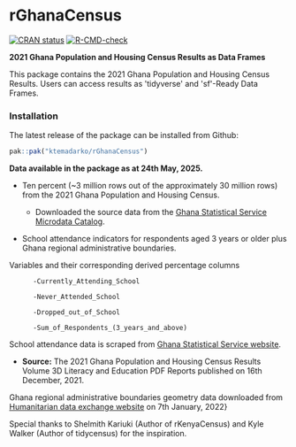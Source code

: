 # rGhanaCensus

<!-- badges: start -->

[![CRAN status](https://www.r-pkg.org/badges/version/rGhanaCensus)](https://CRAN.R-project.org/package=rGhanaCensus) [![R-CMD-check](https://github.com/ktemadarko/rGhanaCensus/actions/workflows/R-CMD-check.yaml/badge.svg)](https://github.com/ktemadarko/rGhanaCensus/actions/workflows/R-CMD-check.yaml)

<!-- badges: end -->

**2021 Ghana Population and Housing Census Results as Data Frames**

This package contains the 2021 Ghana Population and Housing Census Results. Users can access results as 'tidyverse' and 'sf'-Ready Data Frames.

### Installation

The latest release of the package can be installed from Github:

```r
pak::pak("ktemadarko/rGhanaCensus")
```
**Data available in the package as at 24th May, 2025.**

-   Ten percent (\~3 million rows out of the approximately 30 million rows) from the 2021 Ghana Population and Housing Census.

    -   Downloaded the source data from the [Ghana Statistical Service Microdata Catalog](https://microdata.statsghana.gov.gh/index.php/catalog/110/get-microdata "Ghana Statistical Service Microdata Catalog").

-   School attendance indicators for respondents aged 3 years or older plus Ghana regional administrative boundaries.

Variables and their corresponding derived percentage columns

```         
      -Currently_Attending_School
      
      -Never_Attended_School
      
      -Dropped_out_of_School
      
      -Sum_of_Respondents_(3_years_and_above)
```

School attendance data is scraped from [Ghana Statistical Service website](https://statsghana.gov.gh/ "Ghana Statistical Service website").

-   **Source:** The 2021 Ghana Population and Housing Census Results Volume 3D Literacy and Education PDF Reports published on 16th December, 2021.

Ghana regional administrative boundaries geometry data downloaded from [Humanitarian data exchange website](https://data.humdata.org:443/dataset/cod-ab-gha "Humanitarian data exchange website") on 7th January, 2022}

Special thanks to Shelmith Kariuki (Author of rKenyaCensus) and Kyle Walker (Author of tidycensus) for the inspiration.
